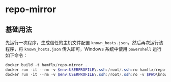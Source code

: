 # repo-mirror

## 基础用法

先运行一次程序，生成信任的主机文件配置 `known_hosts.json`，然后再次运行该程序，将 `known_hosts.json` 传入即可，Windows 系统中使用 `powershell` 运行如下命令：

```powershell
docker build -t hamflx/repo-mirror .
docker run -it --rm -v $env:USERPROFILE\.ssh:/root/.ssh:ro hamflx/repo-mirror -t -p -s >known_hosts.json
docker run -it --rm -v $env:USERPROFILE\.ssh:/root/.ssh:ro -v $PWD\known_hosts.json:/app/known_hosts.json -p 5000:5000 hamflx/repo-mirror --server
```
